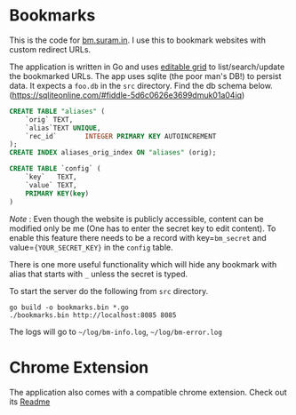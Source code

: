 Bookmarks
=========

This is the code for [bm.suram.in](http://bm.suram.in). I use this to bookmark websites with custom redirect URLs. 

The application is written in Go and uses [editable grid](https://github.com/webismymind/editablegrid) to list/search/update the bookmarked URLs. The app uses sqlite (the poor man's DB!) to persist data. It expects a `foo.db` in the `src` directory. Find the db schema below. (https://sqliteonline.com/#fiddle-5d6c0626e3699dmuk01a04iq)
```sql
CREATE TABLE "aliases" (
    `orig` TEXT,
    `alias`TEXT UNIQUE,
    `rec_id`       INTEGER PRIMARY KEY AUTOINCREMENT
);
CREATE INDEX aliases_orig_index ON "aliases" (orig);

CREATE TABLE `config` (
	`key`	TEXT,
	`value`	TEXT,
	PRIMARY KEY(key)
)
```
*Note* : Even though the website is publicly accessible, content can be modified only be me (One has to enter the secret key to edit content). To enable this feature there needs to be a record with key=`bm_secret` and value=`{YOUR_SECRET_KEY}` in the `config` table. 

There is one more useful functionality which will hide any bookmark with alias that starts with `_` unless the secret is typed.


To start the server do the following from `src` directory.
```
go build -o bookmarks.bin *.go
./bookmarks.bin http://localhost:8085 8085
```
The logs will go to `~/log/bm-info.log`, `~/log/bm-error.log`


Chrome Extension
================

The application also comes with a compatible chrome extension. Check out its [Readme](https://github.com/dotslash/bookmarks/tree/master/chrome_plugin) 

